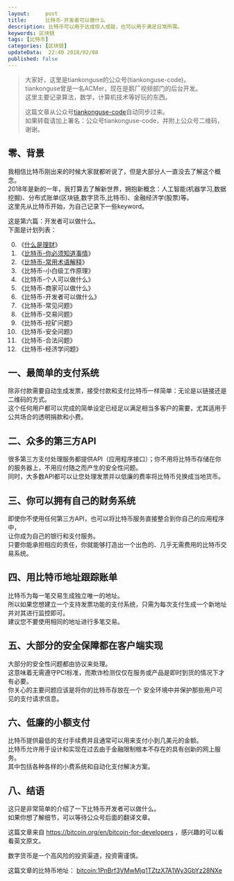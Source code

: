 ```yaml
---   
layout:     post  
title:      比特币-开发者可以做什么  
description: 比特币可以用于达成惊人成就，也可以用于满足日常所需。  
keywords: 区块链  
tags: [比特币]  
categories: [区块链]  
updateData:  22:40 2018/02/08
published: false  
---  
```

  
  
>   
> 大家好，这里是tiankonguse的公众号(tiankonguse-code)。    
> tiankonguse曾是一名ACMer，现在是鹅厂视频部门的后台开发。    
> 这里主要记录算法，数学，计算机技术等好玩的东西。   
>      
> 这篇文章从公众号[tiankonguse-code](https://mp.weixin.qq.com/s/XD3ZL6cUSDh4UCrC8eMoLw)自动同步过来。    
> 如果转载请加上署名：公众号tiankonguse-code，并附上公众号二维码，谢谢。  
>    
  

## 零、背景 

我相信比特币刚出来的时候大家就都听说了，但是大部分人一直没去了解这个概念。  
2018年是新的一年，我打算去了解新世界，拥抱新概念：人工智能(机器学习,数据挖掘)、分布式账单(区块链,数字货币,比特币)、金融经济学(股票)等。  
这里先从比特币开始，为自己记录下一些keyword。  


这是第六篇：开发者可以做什么。  
下面是计划列表：  

0. 《[什么是理财](http://mp.weixin.qq.com/s/jghH-D6CC_mGEFkkNnvC3A)》
1. 《[比特币-你必须知道事情](http://mp.weixin.qq.com/s/pu8e18eC2mBQxB9z01ETjg)》  
2. 《[比特币-常用术语解释](https://mp.weixin.qq.com/s/3P9Tv6iO89p6xHpD1r_41Q)》  
3. 《比特币-小白级工作原理》  
4. 《比特币-个人可以做什么》  
5. 《比特币-商家可以做什么》  
6. 《比特币-开发者可以做什么》  
7. 《比特币-常见问题》   
8. 《比特币-交易问题》  
9. 《比特币-挖矿问题》  
10. 《比特币-安全问题》  
11. 《比特币-合法问题》  
12. 《比特币-经济学问题》 



## 一、最简单的支付系统

除非付款需要自动生成发票，接受付款和支付比特币一样简单：无论是以链接还是二维码的方式。  
这个任何用户都可以完成的简单设定已经足以满足相当多客户的需要，尤其适用于公共场合的透明捐款和小费。  



## 二、众多的第三方API

很多第三方支付处理服务都提供API（应用程序接口）；你不用将比特币存储在你的服务器上，不用应付随之而产生的安全性问题。  
同时，大多数API都可以让您处理发票并以低廉的费率将比特币兑换成当地货币。  


## 三、你可以拥有自己的财务系统

即使你不使用任何第三方API，也可以将比特币服务直接整合到你自己的应用程序中，  
让你成为自己的银行和支付服务。  
只要你能承担相应的责任，你就能够打造出一个出色的、几乎无需费用的比特币交易系统。  

## 四、用比特币地址跟踪账单

比特币为每一笔交易生成独立唯一的地址。  
所以如果您想建立一个支持发票功能的支付系统，只需为每次支付生成一个新地址并对其进行监控即可。  
建议您不要使用相同的地址进行多笔交易。  


## 五、大部分的安全保障都在客户端实现

大部分的安全性问题都由协议来处理。  
这意味着无需遵守PCI标准，而欺诈检测仅仅在服务或产品是即时到货的情况下才有必要。  
你关心的主要问题应该是将你的比特币存放在一个 安全环境中并保护那些用户可见的支付请求信息。  


## 六、低廉的小额支付

比特币提供最低的支付手续费并且通常可以用来支付小到几美元的金额。  
比特币允许用于设计和实现在过去由于金融限制根本不存在的具有创新的网上服务。  
其中包括各种各样的小费系统和自动化支付解决方案。  

## 八、结语  


这只是非常简单的介绍了一下比特币开发者可以做什么。  
如果你想了解细节，可以等待公众号后面的翻译文章。  

这篇文章来自 https://bitcoin.org/en/bitcoin-for-developers ，感兴趣的可以看看英文原文。  

 
数字货币是一个高风险的投资渠道，投资需谨慎。  

这篇文章的比特币地址： [bitcoin:1PnBrf3VMwMjq1TZtzX7A1Wy3GbYz28NXe](bitcoin:1PnBrf3VMwMjq1TZtzX7A1Wy3GbYz28NXe)     

